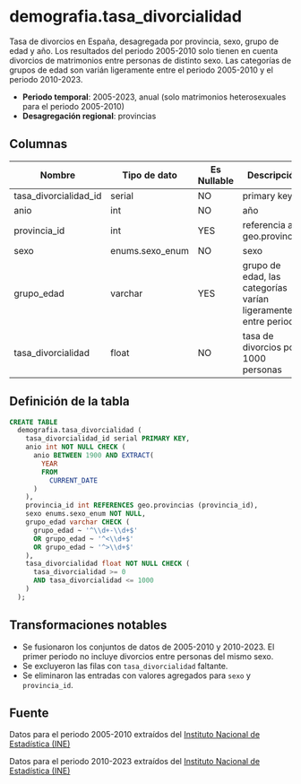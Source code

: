 # demografia.tasa_divorcialidad

Tasa de divorcios en España, desagregada por provincia, sexo, grupo de edad y año. Los resultados del periodo 2005-2010 solo tienen en cuenta divorcios de matrimonios entre personas de distinto sexo. Las categorías de grupos de edad son varián ligeramente entre el periodo 2005-2010 y el periodo 2010-2023.


- **Periodo temporal**: 2005-2023, anual (solo matrimonios heterosexuales para el periodo 2005-2010)
- **Desagregación regional**: provincias

## Columnas

| Nombre | Tipo de dato | Es Nullable | Descripción |
| --- | --- | --- | --- |
| tasa_divorcialidad_id | serial | NO | primary key |
| anio | int | NO | año |
| provincia_id | int | YES | referencia a geo.provincias |
| sexo | enums.sexo_enum | NO | sexo |
| grupo_edad | varchar | YES | grupo de edad, las categorías varían ligeramente entre periodos |
| tasa_divorcialidad | float | NO | tasa de divorcios por 1000 personas |

## Definición de la tabla

```sql
CREATE TABLE
  demografia.tasa_divorcialidad (
    tasa_divorcialidad_id serial PRIMARY KEY,
    anio int NOT NULL CHECK (
      anio BETWEEN 1900 AND EXTRACT(
        YEAR
        FROM
          CURRENT_DATE
      )
    ),
    provincia_id int REFERENCES geo.provincias (provincia_id),
    sexo enums.sexo_enum NOT NULL,
    grupo_edad varchar CHECK (
      grupo_edad ~ '^\\d+-\\d+$'
      OR grupo_edad ~ '^<\\d+$'
      OR grupo_edad ~ '^>\\d+$'
    ),
    tasa_divorcialidad float NOT NULL CHECK (
      tasa_divorcialidad >= 0
      AND tasa_divorcialidad <= 1000
    )
  );
```

## Transformaciones notables

- Se fusionaron los conjuntos de datos de 2005-2010 y 2010-2023. El primer periodo no incluye divorcios entre personas del mismo sexo.
- Se excluyeron las filas con `tasa_divorcialidad` faltante.
- Se eliminaron las entradas con valores agregados para `sexo` y `provincia_id`.


## Fuente

 Datos para el periodo 2005-2010 extraídos del <a href="https://www.ine.es/jaxiT3/Tabla.htm?t=25216&L=0" target="_blank">Instituto Nacional de Estadística (INE)</a>

Datos para el periodo 2010-2023 extraídos del <a href="https://www.ine.es/jaxiT3/Tabla.htm?t=25217&L=0" target="_blank">Instituto Nacional de Estadística (INE)</a>
